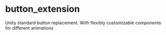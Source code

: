 # button_extension
Unity standard button replacement. With flexibly customizable components for different animations

